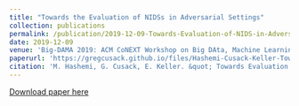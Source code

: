 ```yaml
---
title: "Towards the Evaluation of NIDSs in Adversarial Settings"
collection: publications
permalink: /publication/2019-12-09-Towards-Evaluation-of-NIDS-in-Adversarial-Settings
date: 2019-12-09
venue: 'Big-DAMA 2019: ACM CoNEXT Workshop on Big DAta, Machine Learning and Artificial Intelligence for Data Communication Networks'
paperurl: 'https://gregcusack.github.io/files/Hashemi-Cusack-Keller-Towards-the-Evaluation-of-NIDSs-in-Adversarial-Setting.pdf'
citation: 'M. Hashemi, G. Cusack, E. Keller. &quot; Towards Evaluation of NIDSs in Adversarial Setting&quot; ACM CoNEXT Workshop on Big DAta, Machine Learning and Artificial Intelligence for Data Communication Networks (Big-DAMA), 2019'
---
```

[Download paper here](https://gregcusack.github.io/files/Hashemi-Cusack-Keller-Towards-the-Evaluation-of-NIDSs-in-Adversarial-Setting.pdf)
